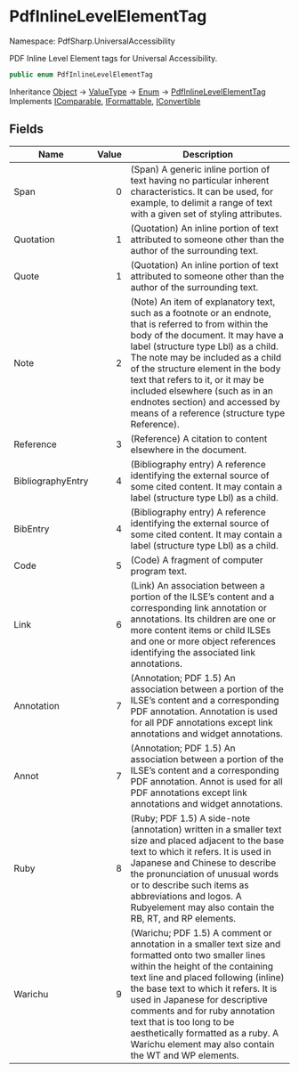 # PdfInlineLevelElementTag

Namespace: PdfSharp.UniversalAccessibility

PDF Inline Level Element tags for Universal Accessibility.

```csharp
public enum PdfInlineLevelElementTag
```

Inheritance [Object](https://docs.microsoft.com/en-us/dotnet/api/system.object) → [ValueType](https://docs.microsoft.com/en-us/dotnet/api/system.valuetype) → [Enum](https://docs.microsoft.com/en-us/dotnet/api/system.enum) → [PdfInlineLevelElementTag](./pdfsharp.universalaccessibility.pdfinlinelevelelementtag)<br>
Implements [IComparable](https://docs.microsoft.com/en-us/dotnet/api/system.icomparable), [IFormattable](https://docs.microsoft.com/en-us/dotnet/api/system.iformattable), [IConvertible](https://docs.microsoft.com/en-us/dotnet/api/system.iconvertible)

## Fields

| Name | Value | Description |
| --- | --: | --- |
| Span | 0 | (Span) A generic inline portion of text having no particular inherent characteristics. It can be used, for example, to delimit a range of text with a given set of styling attributes. |
| Quotation | 1 | (Quotation) An inline portion of text attributed to someone other than the author of the surrounding text. |
| Quote | 1 | (Quotation) An inline portion of text attributed to someone other than the author of the surrounding text. |
| Note | 2 | (Note) An item of explanatory text, such as a footnote or an endnote, that is referred to from within the body of the document. It may have a label (structure type Lbl) as a child. The note may be included as a  child of the structure element in the body text that refers to it, or it may be included elsewhere  (such as in an endnotes section) and accessed by means of a reference (structure type Reference). |
| Reference | 3 | (Reference) A citation to content elsewhere in the document. |
| BibliographyEntry | 4 | (Bibliography entry) A reference identifying the external source of some cited content.  It may contain a label (structure type Lbl) as a child. |
| BibEntry | 4 | (Bibliography entry) A reference identifying the external source of some cited content.  It may contain a label (structure type Lbl) as a child. |
| Code | 5 | (Code) A fragment of computer program text. |
| Link | 6 | (Link) An association between a portion of the ILSE’s content and a corresponding link annotation or annotations.  Its children are one or more content items or child ILSEs and one or more object references identifying the  associated link annotations. |
| Annotation | 7 | (Annotation; PDF 1.5) An association between a portion of the ILSE’s content and a corresponding PDF annotation.  Annotation is used for all PDF annotations except link annotations and widget annotations. |
| Annot | 7 | (Annotation; PDF 1.5) An association between a portion of the ILSE’s content and a corresponding PDF annotation.  Annot is used for all PDF annotations except link annotations and widget annotations. |
| Ruby | 8 | (Ruby; PDF 1.5) A side-note (annotation) written in a smaller text size and placed adjacent to the base text to  which it refers. It is used in Japanese and Chinese to describe the pronunciation of unusual words or to describe  such items as abbreviations and logos. A Rubyelement may also contain the RB, RT, and RP elements. |
| Warichu | 9 | (Warichu; PDF 1.5) A comment or annotation in a smaller text size and formatted onto two smaller lines within the  height of the containing text line and placed following (inline) the base text to which it refers. It is used in  Japanese for descriptive comments and for ruby annotation text that is too long to be aesthetically formatted as  a ruby. A Warichu element may also contain the WT and WP elements. |
